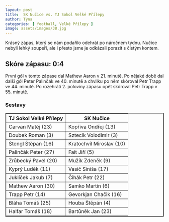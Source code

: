 ```yaml
---
layout: post
title:  SK Nučice vs. TJ Sokol Velké Přílepy
author: Týna
categories: [ football, Velké Přílepy ]
image: assets/images/38.jpg
---
```


Krásný zápas, který se nám podařilo odehrát po náročném týdnu. Nučice nebyli lehký soupeři, ale i přesto jsme je odkázali porazit s čistým kontem.

## Skóre zápasu: 0:4

První gól v tomto zápase dal Mathew Aaron v 21. minutě. Po nějaké době dal další gól Peter Palinčák ve 40. minutě a chvilku po něm skóroval Petr Trapp ve 44. minutě. Po rozehrátí 2. poloviny zápasu opět skóroval Petr Trapp v 55. minutě.

<h3><caption>Sestavy</caption></h3>
<table border="2" cellpadding="5" cellspacing="4">
<tr><th>TJ Sokol Velké Přílepy</th><th>SK Nučice</th></tr>
<tr><td>Carvan Matěj (23)</td><td>Kopřiva Ondřej (13)</td></tr>
<tr><td>Doubek Roman (3)</td><td>Sztecik Volodimir (3)</td></tr>
<tr><td>Štengl Štěpan (16)</td><td>Kratochvíl Miroslav (10)</td></tr>
<tr><td>Palinčák Peter (27)</td><td>Fait Jiří (5)</td></tr>
<tr><td>Zrůbecký Pavel (20)</td><td>Mužík Zdeněk (9)</td></tr>
<tr><td>Kyprý Luděk (11)</td><td>Vasič Siniša (17)</td></tr>
<tr><td>Juklíček Jakub (7)</td><td>Čihák Petr (22)</td></tr>
<tr><td>Mathew Aaron (30)</td><td>Samko Martin (6)</td></tr>
<tr><td>Trapp Petr (14)</td><td>Gevorkjan Chačik (16)</td></tr>
<tr><td>Bláha Tomáš (25)</td><td>Houba Štěpán (4)</td></tr>
<tr><td>Halfar Tomáš (18)</td><td>Bartůněk Jan (23)</td></tr>
</table>
<br>
